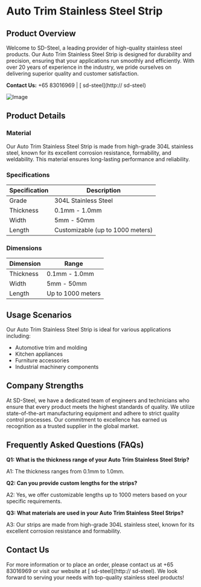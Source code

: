 # Auto Trim Stainless Steel Strip

## Product Overview

Welcome to SD-Steel, a leading provider of high-quality stainless steel products. Our Auto Trim Stainless Steel Strip is designed for durability and precision, ensuring that your applications run smoothly and efficiently. With over 20 years of experience in the industry, we pride ourselves on delivering superior quality and customer satisfaction.

**Contact Us:** +65 83016969 | [ sd-steel](http:// sd-steel)

![Image](https://github.com/user-attachments/assets/2567258e-e124-4816-932d-1809bd27ef0b)

## Product Details

### Material

Our Auto Trim Stainless Steel Strip is made from high-grade 304L stainless steel, known for its excellent corrosion resistance, formability, and weldability. This material ensures long-lasting performance and reliability.

### Specifications

| Specification       | Description                                          |
|---------------------|------------------------------------------------------|
| Grade               | 304L Stainless Steel                                 |
| Thickness           | 0.1mm - 1.0mm                                        |
| Width               | 5mm - 50mm                                           |
| Length              | Customizable (up to 1000 meters)                     |

### Dimensions

| Dimension | Range                   |
|-----------|-------------------------|
| Thickness | 0.1mm - 1.0mm           |
| Width     | 5mm - 50mm              |
| Length    | Up to 1000 meters       |

## Usage Scenarios

Our Auto Trim Stainless Steel Strip is ideal for various applications including:

- Automotive trim and molding
- Kitchen appliances
- Furniture accessories
- Industrial machinery components

## Company Strengths

At SD-Steel, we have a dedicated team of engineers and technicians who ensure that every product meets the highest standards of quality. We utilize state-of-the-art manufacturing equipment and adhere to strict quality control processes. Our commitment to excellence has earned us recognition as a trusted supplier in the global market.

## Frequently Asked Questions (FAQs)

**Q1: What is the thickness range of your Auto Trim Stainless Steel Strip?**

A1: The thickness ranges from 0.1mm to 1.0mm.

**Q2: Can you provide custom lengths for the strips?**

A2: Yes, we offer customizable lengths up to 1000 meters based on your specific requirements.

**Q3: What materials are used in your Auto Trim Stainless Steel Strips?**

A3: Our strips are made from high-grade 304L stainless steel, known for its excellent corrosion resistance and formability.

## Contact Us

For more information or to place an order, please contact us at +65 83016969 or visit our website at [ sd-steel](http:// sd-steel). We look forward to serving your needs with top-quality stainless steel products!